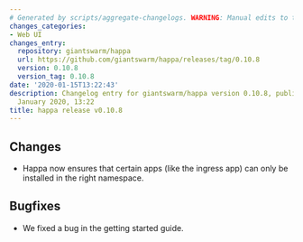 ```yaml
---
# Generated by scripts/aggregate-changelogs. WARNING: Manual edits to this files will be overwritten.
changes_categories:
- Web UI
changes_entry:
  repository: giantswarm/happa
  url: https://github.com/giantswarm/happa/releases/tag/0.10.8
  version: 0.10.8
  version_tag: 0.10.8
date: '2020-01-15T13:22:43'
description: Changelog entry for giantswarm/happa version 0.10.8, published on 15
  January 2020, 13:22
title: happa release v0.10.8
---
```


## Changes

- Happa now ensures that certain apps (like the ingress app) can only be installed in the right namespace.

## Bugfixes

- We fixed a bug in the getting started guide.
